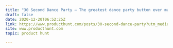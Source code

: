 ```yaml
---
title: "30 Second Dance Party — The greatest dance party button ever made 💃🏻🕺🏻"
draft: false
date: 2020-12-20T06:52:25Z
link: https://www.producthunt.com/posts/30-second-dance-party?utm_medium=RSS&utm_source=hune
site: www.producthunt.com
topic: product hunt  

---
```

